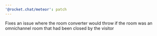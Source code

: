 ```yaml
---
'@rocket.chat/meteor': patch
---
```


Fixes an issue where the room converter would throw if the room was an omnichannel room that had been closed by the visitor
